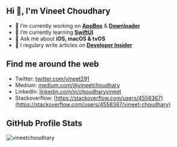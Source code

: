 ## Hi 👋, I'm Vineet Choudhary
- 🔭 I’m currently working on **[AppBox](https://github.com/vineetchoudhary/AppBox-iOSAppsWirelessInstallation)** & **[Downloader](https://github.com/vineetchoudhary/Downloader-for-Apple-Developers)**
- 🌱 I’m currently learning **[SwiftUI](https://github.com/vineetchoudhary/100-days-of-SwiftUI)**
- 💬 Ask me about **iOS, macOS & tvOS**
- 📝 I regulary write articles on **[Developer Insider](https://developerinsider.co)**

## Find me around the web
- Twitter: [twitter.com/vineet291](https://twitter.com/vineet291)
- Medium: [medium.com/@vineetchoudhary](https://medium.com/@vineetchoudhary)
- LinkedIn: [linkedin.com/in/choudharyvineet](https://linkedin.com/in/choudharyvineet)
- Stackoverflow: [https://stackoverflow.com/users/4558367](https://stackoverflow.com/users/4558367/vineet-choudhary)

## GitHub Profile Stats
<img src="https://github-readme-stats.vercel.app/api?username=vineetchoudhary&show_icons=true&count_private=true&include_all_commits=true&theme=graywhite&hide_title=true" alt="vineetchoudhary" />
